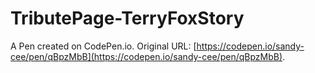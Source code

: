 # TributePage-TerryFoxStory

A Pen created on CodePen.io. Original URL: [https://codepen.io/sandy-cee/pen/qBpzMbB](https://codepen.io/sandy-cee/pen/qBpzMbB).

